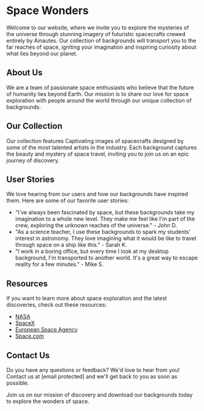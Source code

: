 <!--font:Cinzel Decorative-->

# Space Wonders

Welcome to our website, where we invite you to explore the mysteries of the universe through stunning imagery of futuristic spacecrafts crewed entirely by Ainautes. Our collection of backgrounds will transport you to the far reaches of space, igniting your imagination and inspiring curiosity about what lies beyond our planet.

## About Us

We are a team of passionate space enthusiasts who believe that the future of humanity lies beyond Earth. Our mission is to share our love for space exploration with people around the world through our unique collection of backgrounds.

## Our Collection

Our collection features Cap<wbr>ti<wbr>va<wbr>ting images of spacecrafts designed by some of the most talented artists in the industry. Each background captures the beauty and mystery of space travel, inviting you to join us on an epic journey of discovery.

## User Stories

We love hearing from our users and how our backgrounds have inspired them. Here are some of our favorite user stories:

-   "I've always been fascinated by space, but these backgrounds take my imagination to a whole new level. They make me feel like I'm part of the crew, exploring the unknown reaches of the universe." - John D.
-   "As a science teacher, I use these backgrounds to spark my students' interest in astronomy. They love imagining what it would be like to travel through space on a ship like this." - Sarah K.
-   "I work in a boring office, but every time I look at my desktop background, I'm transported to another world. It's a great way to escape reality for a few minutes." - Mike S.

## Resources

If you want to learn more about space exploration and the latest discoveries, check out these resources:

-   [NASA](#)
-   [SpaceX](#)
-   [European Space Agency](#)
-   [Space.com](#)

## Contact Us

Do you have any questions or feedback? We'd love to hear from you! Contact us at [email protected] and we'll get back to you as soon as possible.

Join us on our mission of discovery and download our backgrounds today to explore the wonders of space.

<!--

Write me content for website with wallpaper which alt text is:

"A futuristic spaceship crewed entirely by Ainautes, traveling through the vast expanse of space on a mission of discovery."

The name/title of the page should not be 1:1 copy of the alt text but rather a real content of the website which is using this wallpaper.

- Use markdown format
- Start with heading
- Heading should be short and concise
- The content should look like a real website
- The website should not be about the wallpaper, wallpaper is just a related background
- Heading should be contain work "wallpaper" or "background"
- Include real sections like references, contact, user stories, etc. use things relevant to the page purpose.
- Feel free to use structure like headings, bullets, numbering, blockquotes, paragraphs, horizontal lines, etc.
- You can use formatting like bold or _italic_
- You can include UTF-8 emojis
- Links should be only #hash anchors (and you can refer to the document itself)
- Do not include images


---


# Discover the Universe with Our Futuristic Spacecraft Wallpaper

Welcome to our website, where we explore the wonders of the universe through our futuristic spacecraft wallpaper. Our mission is to inspire curiosity and imagination about the vast expanse of space and the possibilities it holds.

## About Us

We are a team of passionate space enthusiasts who believe that the future of humanity lies beyond our planet. Our goal is to share our love for space exploration with people around the world through our unique collection of wallpapers.

## Our Collection

Our collection features stunning images of futuristic spacecrafts crewed entirely by Ainautes, a fictional alien race known for their advanced technology and insatiable curiosity. Each wallpaper captures the beauty and mystery of space travel, inviting you to join us on an epic journey of discovery.

## User Stories

We love hearing from our users and how our wallpapers have inspired them. Here are some of our favorite user stories:

- "I've always been fascinated by space, but these wallpapers take my imagination to a whole new level. They make me feel like I'm part of the crew, exploring the unknown reaches of the universe." - John D.
- "As a science teacher, I use these wallpapers to spark my students' interest in astronomy. They love imagining what it would be like to travel through space on a ship like this." - Sarah K.
- "I work in a boring office, but every time I look at my desktop background, I'm transported to another world. It's a great way to escape reality for a few minutes." - Mike S.

## References

If you want to learn more about space exploration and the latest discoveries, check out these resources:

- [NASA](#)
- [SpaceX](#)
- [European Space Agency](#)
- [Space.com](#)

## Contact Us

Do you have any questions or feedback? We'd love to hear from you! Contact us at [email protected] and we'll get back to you as soon as possible.

Join us on our mission of discovery and download our futuristic spacecraft wallpaper today!


---


Heading should not include word "wallpaper". The website should not be about the wallpaper itself, wallpaper is just a related background, rewrite whole content.


---


# Exploring the Universe: Discover the Wonders of Space

Welcome to our website, where we invite you to explore the mysteries of the universe through stunning imagery of futuristic spacecrafts crewed entirely by Ainautes. Our collection of backgrounds will transport you to the far reaches of space, igniting your imagination and inspiring curiosity about what lies beyond our planet.

## About Us

We are a team of passionate space enthusiasts who believe that the future of humanity lies beyond Earth. Our mission is to share our love for space exploration with people around the world through our unique collection of backgrounds.

## Our Collection

Our collection features Cap<wbr>ti<wbr>va<wbr>ting images of spacecrafts designed by some of the most talented artists in the industry. Each background captures the beauty and mystery of space travel, inviting you to join us on an epic journey of discovery.

## User Stories

We love hearing from our users and how our backgrounds have inspired them. Here are some of our favorite user stories:

- "I've always been fascinated by space, but these backgrounds take my imagination to a whole new level. They make me feel like I'm part of the crew, exploring the unknown reaches of the universe." - John D.
- "As a science teacher, I use these backgrounds to spark my students' interest in astronomy. They love imagining what it would be like to travel through space on a ship like this." - Sarah K.
- "I work in a boring office, but every time I look at my desktop background, I'm transported to another world. It's a great way to escape reality for a few minutes." - Mike S.

## Resources

If you want to learn more about space exploration and the latest discoveries, check out these resources:

- [NASA](#)
- [SpaceX](#)
- [European Space Agency](#)
- [Space.com](#)

## Contact Us

Do you have any questions or feedback? We'd love to hear from you! Contact us at [email protected] and we'll get back to you as soon as possible.

Join us on our mission of discovery and download our backgrounds today to explore the wonders of space.

-->

